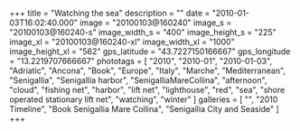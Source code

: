 +++
title = "Watching the sea"
description = ""
date = "2010-01-03T16:02:40.000"
image = "20100103@160240"
image_s = "20100103@160240-s"
image_width_s = "400"
image_height_s = "225"
image_xl = "20100103@160240-xl"
image_width_xl = "1000"
image_height_xl = "562"
gps_latitude = "43.7227150166667"
gps_longitude = "13.2219707666667"
phototags = [ "2010", "2010-01", "2010-01-03", "Adriatic", "Ancona", "Book", "Europe", "Italy", "Marche", "Mediterranean", "Senigallia", "Senigallia harbor", "SenigalliaMareCollina", "afternoon", "cloud", "fishing net", "harbor", "lift net", "lighthouse", "red", "sea", "shore operated stationary lift net", "watching", "winter" ]
galleries = [ "", "2010 Timeline", "Book Senigallia Mare Collina", "Senigallia City and Seaside" ]
+++
